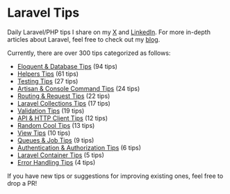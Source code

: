 # Laravel Tips

Daily Laravel/PHP tips I share on my [X](https://x.com/OussamaMater) and [LinkedIn](https://www.linkedin.com/in/oussamamater/). For more in-depth articles about Laravel, feel free to check out my [blog](https://blog.oussama-mater.tech/).

Currently, there are over 300 tips categorized as follows:

- [Eloquent & Database Tips](./tips/eloquent-and-database.md) (94 tips)
- [Helpers Tips](./tips/helpers.md) (61 tips)
- [Testing Tips](./tips/testing.md) (27 tips)
- [Artisan & Console Command Tips](./tips/console.md) (24 tips)
- [Routing & Request Tips](./tips/routing.md) (22 tips)
- [Laravel Collections Tips](./tips/collections.md) (17 tips)
- [Validation Tips](./tips/validation.md) (19 tips)
- [API & HTTP Client Tips](./tips/api-and-http-client.md) (12 tips)
- [Random Cool Tips](./tips/others.md) (13 tips)
- [View Tips](./tips/views.md) (10 tips)
- [Queues & Job Tips](./tips/queues-and-jobs.md) (9 tips)
- [Authentication & Authorization Tips](./tips/auth.md) (6 tips)
- [Laravel Container Tips](./tips/container.md) (5 tips)
- [Error Handling Tips](./tips/error-handling.md) (4 tips)

If you have new tips or suggestions for improving existing ones, feel free to drop a PR!
